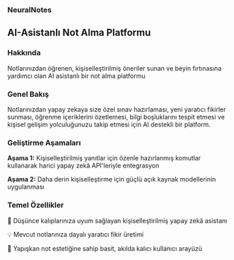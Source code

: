 ### NeuralNotes
## AI-Asistanlı Not Alma Platformu

### Hakkında
Notlarınızdan öğrenen, kişiselleştirilmiş öneriler sunan ve beyin fırtınasına yardımcı olan AI asistanlı bir not alma platformu

### Genel Bakış
Notlarınızdan yapay zekaya size özel sınav hazırlaması, yeni yaratıcı fikirler sunması, öğrenme içeriklerini özetlemesi, bilgi boşluklarını tespit etmesi ve kişisel gelişim yolculuğunuzu takip etmesi için AI destekli bir platform.

### Geliştirme Aşamaları
**Aşama 1:** Kişiselleştirilmiş yanıtlar için özenle hazırlanmış komutlar kullanarak harici yapay zekâ API'leriyle entegrasyon

**Aşama 2:** Daha derin kişiselleştirme için güçlü açık kaynak modellerinin uygulanması

### Temel Özellikler
🧠 Düşünce kalıplarınıza uyum sağlayan kişiselleştirilmiş yapay zekâ asistanı

💡 Mevcut notlarınıza dayalı yaratıcı fikir üretimi

🎯 Yapışkan not estetiğine sahip basit, akılda kalıcı kullanıcı arayüzü
